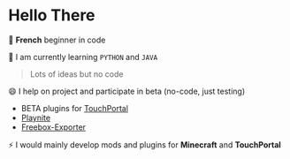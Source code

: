 # Hello There
🔭 **French** beginner in code

🌱 I am currently learning `PYTHON` and `JAVA`

> Lots of ideas but no code

😄 I help on project and participate in beta (no-code, just testing)
 - BETA plugins for [TouchPortal](https://www.touch-portal.com/)
 - [Playnite](https://github.com/JosefNemec/Playnite)
 - [Freebox-Exporter](https://github.com/saphoooo/freebox_exporter)

⚡ I would mainly develop mods and plugins for **Minecraft** and **TouchPortal**
